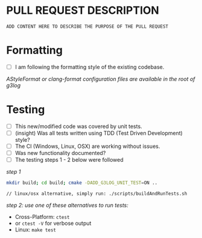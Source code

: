 
# PULL REQUEST DESCRIPTION

`ADD CONTENT HERE TO DESCRIBE THE PURPOSE OF THE PULL REQUEST`


# Formatting
- [ ] I am following the formatting style of the existing codebase. 

_AStyleFormat or clang-format configuration files are available in the root of g3log_

# Testing

- [ ] This new/modified code was covered by unit tests. 
- [ ] (insight) Was all tests written using TDD (Test Driven Development) style?
- [ ] The CI (Windows, Linux, OSX) are working without issues. 
- [ ] Was new functionality documented? 
- [ ] The testing steps  1 - 2 below were followed

_step 1_

```bash 
mkdir build; cd build; cmake -DADD_G3LOG_UNIT_TEST=ON ..

// linux/osx alternative, simply run: ./scripts/buildAndRunTests.sh
```

_step 2: use one of these alternatives to run tests:_

- Cross-Platform: `ctest`
- or `ctest -V` for verbose output
- Linux: `make test`
